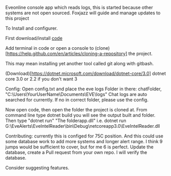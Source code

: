 Eveonline console app which reads logs, this is started because other systems are not open sourced.
Foxjazz will guide and manage updates to this project


To Install and configurer.

First download/install [code](https://code.visualstudio.com/docs?dv=win&wt.mc_id=DX_841432&sku=codewin)

Add terminal in code or open a console to (clone)[https://help.github.com/en/articles/cloning-a-repository] the project.

This may mean installing yet another tool called git along with gitbash.

(Download)[https://dotnet.microsoft.com/download/dotnet-core/3.0] dotnet core 3.0 or 2.2 if you don't want 3

Config:
Open config.txt and place the eve logs Folder in there:
chatFolder, "C:\Users\YourUserName\Documents\EVE\logs"
Chat logs are auto searched for currently. If no in correct folder, please use the config.

Now open code, then open the folder the project is cloned at.
From command line type  dotnet build
you will see the output built and folder.
Then type "dotnet run" "The folderapp.dll" 
i.e. dotnet run G:\EveAlerts\EveIntelReader\bin\Debug\netcoreapp3.0\EveIntelReader.dll


Contributing:
currently this is configed for 75C position. And this could use some database work to add more systems and longer alert range. I think 9 jumps would be sufficient to cover, but for me 6 is perfect.
Update the database, create a Pull request from your own repo. I will verify the database.

Consider suggesting features.







